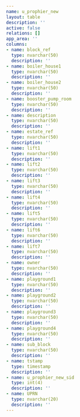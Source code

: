 ```yaml
---
name: u_prophier_new
layout: table
description: ''
active: false
relations: []
app_area: ''
columns:
- name: block_ref
  type: nvarchar(50)
  description: ''
- name: boiler_house1
  type: nvarchar(50)
  description: ''
- name: boiler_house2
  type: nvarchar(50)
  description: ''
- name: booster_pump_room
  type: nvarchar(50)
  description: ''
- name: description
  type: nvarchar(50)
  description: ''
- name: estate_ref
  type: nvarchar(50)
  description: ''
- name: lift1
  type: nvarchar(50)
  description: ''
- name: lift2
  type: nvarchar(50)
  description: ''
- name: lift3
  type: nvarchar(50)
  description: ''
- name: lift4
  type: nvarchar(50)
  description: ''
- name: lift5
  type: nvarchar(50)
  description: ''
- name: lift6
  type: nvarchar(50)
  description: ''
- name: lift7
  type: nvarchar(50)
  description: ''
- name: owner
  type: nvarchar(50)
  description: ''
- name: playground1
  type: nvarchar(50)
  description: ''
- name: playground2
  type: nvarchar(50)
  description: ''
- name: playground3
  type: nvarchar(50)
  description: ''
- name: playground4
  type: nvarchar(50)
  description: ''
- name: sub_block
  type: nvarchar(50)
  description: ''
- name: tstamp
  type: timestamp
  description: ''
- name: u_prophier_new_sid
  type: int(4)
  description: ''
- name: UPRN
  type: nvarchar(20)
  description: ''
---
```


